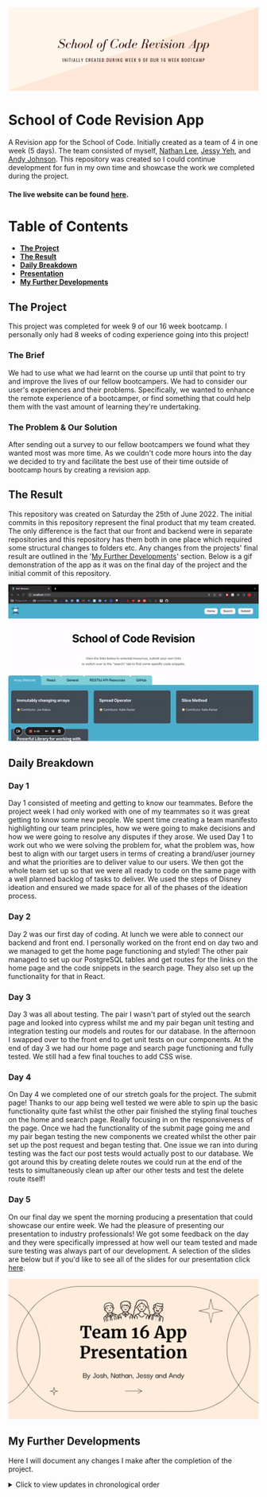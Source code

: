 ![Banner](./images/revisionAppBanner.png)

# School of Code Revision App

A Revision app for the School of Code. Initially created as a team of 4 in one week (5 days). The team consisted of myself, [Nathan Lee](https://github.com/N-LEE-94), [Jessy Yeh](https://github.com/Jessy-Yeh), and [Andy Johnson](https://github.com/multi-vit).
This repository was created so I could continue development for fun in my own time and showcase the work we completed during the project.

#### The live website can be found [here](https://team16.netlify.app/).

# Table of Contents

- **[The Project](#the-project)**<br>
- **[The Result](#the-result)**<br>
- **[Daily Breakdown](#daily-breakdown)**<br>
- **[Presentation](#day-5)**<br>
- **[My Further Developments](#my-further-developments)**<br>

## The Project

This project was completed for week 9 of our 16 week bootcamp. I personally only had 8 weeks of coding experience going into this project!

### The Brief

We had to use what we had learnt on the course up until that point to try and improve the lives of our fellow bootcampers. We had to consider our user's experiences and their problems. Specifically, we wanted to enhance the remote experience of a bootcamper, or find something that could help them with the vast amount of learning they're undertaking.

### The Problem & Our Solution

After sending out a survey to our fellow bootcampers we found what they wanted most was more time. As we couldn't code more hours into the day we decided to try and facilitate the best use of their time outside of bootcamp hours by creating a revision app.

## The Result

This repository was created on Saturday the 25th of June 2022. The initial commits in this repository represent the final product that my team created. The only difference is the fact that our front and backend were in separate repositories and this repository has them both in one place which required some structural changes to folders etc. Any changes from the projects' final result are outlined in the '[My Further Developments](##My-Further-Developments)' section.
Below is a gif demonstration of the app as it was on the final day of the project and the initial commit of this repository.

![appResultGIF](./images/appResult.gif)

## Daily Breakdown

### Day 1

Day 1 consisted of meeting and getting to know our teammates. Before the project week I had only worked with one of my teammates so it was great getting to know some new people. We spent time creating a team manifesto highlighting our team principles, how we were going to make decisions and how we were going to resolve any disputes if they arose. We used Day 1 to work out who we were solving the problem for, what the problem was, how best to align with our target users in terms of creating a brand/user journey and what the priorities are to deliver value to our users. We then got the whole team set up so that we were all ready to code on the same page with a well planned backlog of tasks to deliver. We used the steps of Disney ideation and ensured we made space for all of the phases of the ideation process.

### Day 2

Day 2 was our first day of coding. At lunch we were able to connect our backend and front end. I personally worked on the front end on day two and we managed to get the home page functioning and styled! The other pair managed to set up our PostgreSQL tables and get routes for the links on the home page and the code snippets in the search page. They also set up the functionality for that in React.

### Day 3

Day 3 was all about testing. The pair I wasn't part of styled out the search page and looked into cypress whilst me and my pair began unit testing and integration testing our models and routes for our database. In the afternoon I swapped over to the front end to get unit tests on our components. At the end of day 3 we had our home page and search page functioning and fully tested. We still had a few final touches to add CSS wise.

### Day 4

On Day 4 we completed one of our stretch goals for the project. The submit page! Thanks to our app being well tested we were able to spin up the basic functionality quite fast whilst the other pair finished the styling final touches on the home and search page. Really focusing in on the responsiveness of the page. Once we had the functionality of the submit page going me and my pair began testing the new components we created whilst the other pair set up the post request and began testing that. One issue we ran into during testing was the fact our post tests would actually post to our database. We got around this by creating delete routes we could run at the end of the tests to simultaneously clean up after our other tests and test the delete route itself!

### Day 5

On our final day we spent the morning producing a presentation that could showcase our entire week. We had the pleasure of presenting our presentation to industry professionals! We got some feedback on the day and they were specifically impressed at how well our team tested and made sure testing was always part of our development. A selection of the slides are below but if you'd like to see all of the slides for our presentation click [here](https://docs.google.com/presentation/d/1USpVUdvC--K746eZuOxDgpzmlZ3o30jxzLUKJu-UtQk/edit?usp=sharing).

![presentationGIF](./images/presentation.gif)

## My Further Developments

Here I will document any changes I make after the completion of the project.

<details>
<summary> Click to view updates in chronological order </summary>

<br />

- Combined both repositories from the project into this repository, removed the old READMEs, created this new README and created the images folder.
- Linked this repository to a personal database separate from the project database. Installed the SweetAlert npm package for better alerts on form submit and form 'missing fields' error.
- The week after our project we spent time reformatting our code to be more readable. We also created proper documentation. I have changed the code base in this project to be better formatted and more readable. I have also brought across the README.md we created and stored it in this repo. *This lead to the removal of SweetAlert.*
- Deployment! The original repository is deployed.
</details>

